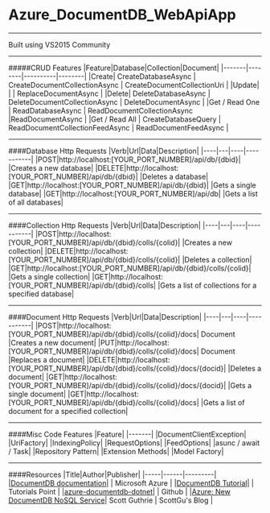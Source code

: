 # Azure_DocumentDB_WebApiApp

---

Built using VS2015 Community

---

#####CRUD Features
|Feature|Database|Collection|Document|
|-------|--------|----------|--------|
|Create| CreateDatabaseAsync | CreateDocumentCollectionAsync | CreateDocumentCollectionUri |
|Update| | | ReplaceDocumentAsync |
|Delete| DeleteDatabaseAsync | DeleteDocumentCollectionAsync | DeleteDocumentAsync |
|Get / Read One | ReadDatabaseAsync | ReadDocumentCollectionAsync |ReadDocumentAsync |
|Get / Read All | CreateDatabaseQuery | ReadDocumentCollectionFeedAsync | ReadDocumentFeedAsync |

---

####Database Http Requests
|Verb|Url|Data|Description|
|----|---|----|-----------|
|POST|http://localhost:[YOUR_PORT_NUMBER]/api/db/{dbid}| |Creates a new database|
|DELETE|http://localhost:[YOUR_PORT_NUMBER]/api/db/{dbid}| |Deletes a database|
|GET|http://localhost:[YOUR_PORT_NUMBER]/api/db/{dbid}| |Gets a single database|
|GET|http://localhost:[YOUR_PORT_NUMBER]/api/db| |Gets a list of all databases|

---

####Collection Http Requests
|Verb|Url|Data|Description|
|----|---|----|-----------|
|POST|http://localhost:[YOUR_PORT_NUMBER]/api/db/{dbid}/colls/{colid}| |Creates a new collection|
|DELETE|http://localhost:[YOUR_PORT_NUMBER]/api/db/{dbid}/colls/{colid}| |Deletes a collection|
|GET|http://localhost:[YOUR_PORT_NUMBER]/api/db/{dbid}/colls/{colid}| |Gets a single collection|
|GET|http://localhost:[YOUR_PORT_NUMBER]/api/db/{dbid}/colls| |Gets a list of collections for a specified database|

---

####Document Http Requests
|Verb|Url|Data|Description|
|----|---|----|-----------|
|POST|http://localhost:[YOUR_PORT_NUMBER]/api/db/{dbid}/colls/{colid}/docs| Document |Creates a new document|
|PUT|http://localhost:[YOUR_PORT_NUMBER]/api/db/{dbid}/colls/{colid}/docs| Document |Replaces a document|
|DELETE|http://localhost:[YOUR_PORT_NUMBER]/api/db/{dbid}/colls/{colid}/docs/{docid}| |Deletes a document|
|GET|http://localhost:[YOUR_PORT_NUMBER]/api/db/{dbid}/colls/{colid}/docs/{docid}| |Gets a single document|
|GET|http://localhost:[YOUR_PORT_NUMBER]/api/db/{dbid}/colls/{colid}/docs| |Gets a list of document for a specified collection|

---

####Misc Code Features
|Feature|
|-------|
|DocumentClientException|
|UriFactory|
|IndexingPolicy|
|RequestOptions|
|FeedOptions|
|asunc / await / Task|
|Repository Pattern|
|Extension Methods|
|Model Factory|

---
####Resources
|Title|Author|Publisher|
|-----|------|---------|
|[DocumentDB documentation](https://azure.microsoft.com/en-us/documentation/services/documentdb/)| | Microsoft Azure |
|[DocumentDB Tutorial](http://www.tutorialspoint.com/documentdb/index.htm)| | Tutorials Point |
|[azure-documentdb-dotnet](https://github.com/Azure/azure-documentdb-dotnet)| | Github |
|[Azure: New DocumentDB NoSQL Service](http://weblogs.asp.net/scottgu/azure-new-documentdb-nosql-service-new-search-service-new-sql-alwayson-vm-template-and-more)| Scott Guthrie | ScottGu's Blog |

